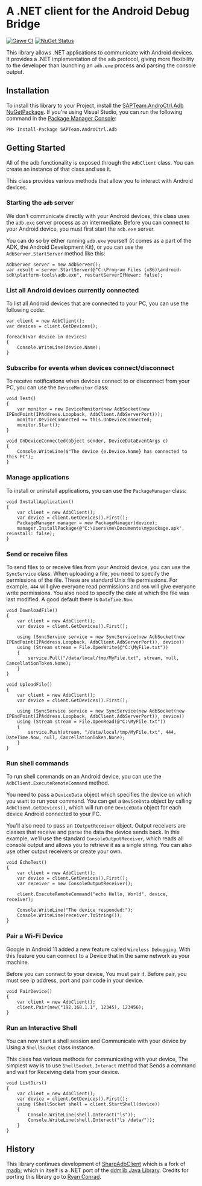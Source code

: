 # A .NET client for the Android Debug Bridge

[![Gawe CI](https://github.com/SAPTeamDEV/AndroCtrl.Adb/actions/workflows/main.yml/badge.svg?event=push)](https://github.com/SAPTeamDEV/AndroCtrl.Adb/actions/workflows/main.yml)
[![NuGet Status](http://img.shields.io/nuget/v/SAPTeam.AndroCtrl.Adb.svg?style=flat)](https://www.nuget.org/packages/SAPTeam.AndroCtrl.Adb/)

This library allows .NET applications to communicate with Android devices. 
It provides a .NET implementation of the `adb` protocol, giving more flexibility to the developer than launching an 
`adb.exe` process and parsing the console output.

## Installation
To install this library to your Project, install the [SAPTeam.AndroCtrl.Adb NuGetPackage](https://www.nuget.org/packages/SAPTeam.AndroCtrl.Adb). If you're
using Visual Studio, you can run the following command in the [Package Manager Console](http://docs.nuget.org/consume/package-manager-console):

```
PM> Install-Package SAPTeam.AndroCtrl.Adb
```

## Getting Started

All of the adb functionality is exposed through the `AdbClient` class. You can create an instance of that class and use it.

This class provides various methods that allow you to interact with Android devices.

### Starting the `adb` server
We don't communicate directly with your Android devices, this class uses the `adb.exe` server process as an intermediate. Before you can connect to your Android device, you must first start the `adb.exe` server.

You can do so by either running `adb.exe` yourself (it comes as a part of the ADK, the Android Development Kit), or you can use the `AdbServer.StartServer` method like this:

```
AdbServer server = new AdbServer();
var result = server.StartServer(@"C:\Program Files (x86)\android-sdk\platform-tools\adb.exe", restartServerIfNewer: false);
```

### List all Android devices currently connected
To list all Android devices that are connected to your PC, you can use the following code:

```
var client = new AdbClient();
var devices = client.GetDevices();

foreach(var device in devices)
{
    Console.WriteLine(device.Name);
}
```

### Subscribe for events when devices connect/disconnect
To receive notifications when devices connect to or disconnect from your PC, you can use the `DeviceMonitor` class:

```
void Test()
{
    var monitor = new DeviceMonitor(new AdbSocket(new IPEndPoint(IPAddress.Loopback, AdbClient.AdbServerPort)));
    monitor.DeviceConnected += this.OnDeviceConnected;
    monitor.Start();
}

void OnDeviceConnected(object sender, DeviceDataEventArgs e)
{
    Console.WriteLine($"The device {e.Device.Name} has connected to this PC");
}
```

### Manage applications
To install or uninstall applications, you can use the `PackageManager` class:

```
void InstallApplication()
{
    var client = new AdbClient();
    var device = client.GetDevices().First();
    PackageManager manager = new PackageManager(device);
    manager.InstallPackage(@"C:\Users\me\Documents\mypackage.apk", reinstall: false);
}
```

### Send or receive files
To send files to or receive files from your Android device, you can use the `SyncService` class. When uploading a file, you need to specify
the permissions of the file. These are standard Unix file permissions. For example, `444` will give everyone read permissions and `666` will
give everyone write permissions. You also need to specify the date at which the file was last modified. A good default there is `DateTime.Now`.

```
void DownloadFile()
{
    var client = new AdbClient();
    var device = client.GetDevices().First();
    
    using (SyncService service = new SyncService(new AdbSocket(new IPEndPoint(IPAddress.Loopback, AdbClient.AdbServerPort)), device))
    using (Stream stream = File.OpenWrite(@"C:\MyFile.txt"))
    {
        service.Pull("/data/local/tmp/MyFile.txt", stream, null, CancellationToken.None);
    }
}

void UploadFile()
{
    var client = new AdbClient();
    var device = client.GetDevices().First();
    
    using (SyncService service = new SyncService(new AdbSocket(new IPEndPoint(IPAddress.Loopback, AdbClient.AdbServerPort)), device))
    using (Stream stream = File.OpenRead(@"C:\MyFile.txt"))
    {
        service.Push(stream, "/data/local/tmp/MyFile.txt", 444, DateTime.Now, null, CancellationToken.None);
    }
}
```

### Run shell commands
To run shell commands on an Android device, you can use the `AdbClient.ExecuteRemoteCommand` method.

You need to pass a `DeviceData` object which specifies the device on which you want to run your command. You
can get a `DeviceData` object by calling `AdbClient.GetDevices()`, which will run one `DeviceData`
object for each device Android connected to your PC.

You'll also need to pass an `IOutputReceiver` object. Output receivers are classes that receive and parse the data
the device sends back. In this example, we'll use the standard `ConsoleOutputReceiver`, which reads all console
output and allows you to retrieve it as a single string. You can also use other output receivers or create your own.

```
void EchoTest()
{
    var client = new AdbClient();
    var device = client.GetDevices().First();
    var receiver = new ConsoleOutputReceiver();

    client.ExecuteRemoteCommand("echo Hello, World", device, receiver);

    Console.WriteLine("The device responded:");
    Console.WriteLine(receiver.ToString());
}
```

### Pair a Wi-Fi Device
Google in Android 11 added a new feature called `Wireless Debugging`. With this feature you can connect to a Device that in the same network as your machine.

Before you can connect to your device, You must pair it. Before pair, you must see ip address, port and pair code in your device.

```
void PairDevice()
{
    var client = new AdbClient();
    client.Pair(new("192.168.1.1", 12345), 123456);
}
```

### Run an Interactive Shell
You can now start a shell session and Communicate with your device by Using a `ShellSocket` class instance.

This class has various methods for communicating with your device, The simplest way is to use `ShellSocket.Interact` method that Sends a command and wait for Receiving data from your device.

```
void ListDirs()
{
    var client = new AdbClient();
    var device = client.GetDevices().First();
    using (ShellSocket shell = client.StartShell(device))
    {
        Console.WriteLine(shell.Interact("ls"));
        Console.WriteLine(shell.Interact("ls /data/"));
    }
}
```

## History
This library continues development of [SharpAdbClient](https://github.com/quamotion/madb) which is a fork of [madb](https://github.com/camalot/madb); which in itself is a .NET port of the 
[ddmlib Java Library](https://android.googlesource.com/platform/tools/base/+/master/ddmlib/). Credits for porting 
this library go to [Ryan Conrad](https://github.com/camalot).

